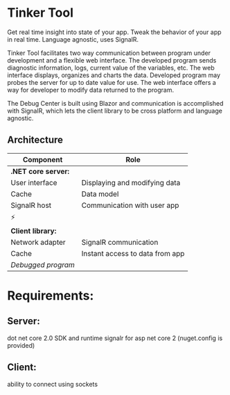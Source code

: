 # Tinker Tool
Get real time insight into state of your app. Tweak the behavior of your app in real time. Language agnostic, uses SignalR.

Tinker Tool facilitates two way communication between program under development and a flexible web interface. 
The developed program sends diagnostic information, logs, current value of the variables, etc. 
The web interface displays, organizes and charts the data. 
Developed program may probes the server for up to date value for use. The web interface offers a way for developer to modify data returned to the program.


The Debug Center is built using Blazor and communication is accomplished with SignalR, which lets the client library to be cross platform and language agnostic.

## Architecture
| Component | Role |
|---|---|
| **.NET core server:** | |
| User interface | Displaying and modifying data |
| Cache | Data model |
| SignalR host | Communication with user app |
| ⚡ |   |
| **Client library:** | |
| Network adapter | SignalR communication |
| Cache | Instant access to data from app |
| *Debugged program* | |

# Requirements:
## Server:
dot net core 2.0 SDK and runtime
signalr for asp net core 2 (nuget.config is provided)
## Client:
ability to connect using sockets
